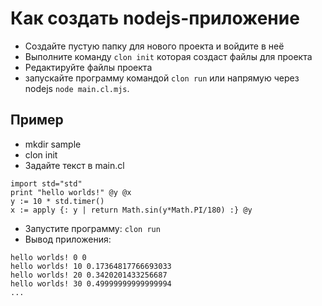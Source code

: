 # Как создать nodejs-приложение

* Создайте пустую папку для нового проекта и войдите в неё
* Выполните команду `clon init` которая создаст файлы для проекта
* Редактируйте файлы проекта
* запускайте программу командой `clon run` или напрямую через nodejs `node main.cl.mjs`.

## Пример
* mkdir sample
* clon init
* Задайте текст в main.cl
```
import std="std"
print "hello worlds!" @y @x
y := 10 * std.timer()
x := apply {: y | return Math.sin(y*Math.PI/180) :} @y
```
* Запустите программу: `clon run`
* Вывод приложения:
```
hello worlds! 0 0
hello worlds! 10 0.17364817766693033
hello worlds! 20 0.3420201433256687
hello worlds! 30 0.49999999999999994
...
```